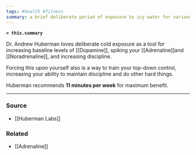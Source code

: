 ```yaml
---
tags: #health #fitness
summary: a brief deliberate period of exposure to icy water for various benefits 
---
```

**`= this.summary`**

Dr. Andrew Huberman loves deliberate cold exposure as a tool for increasing baseline levels of [[Dopamine]], spiking your [[Adrenaline]]and [[Noradrenaline]], and increasing discipline.

Forcing this upon yourself also is a way to train your top-down control, increasing your ability to maintain discipline and do other hard things. 

Huberman recommends **11 minutes per week** for maximum benefit.

---
### Source
- [[Huberman Labs]]

### Related
- [[Adrenaline]]